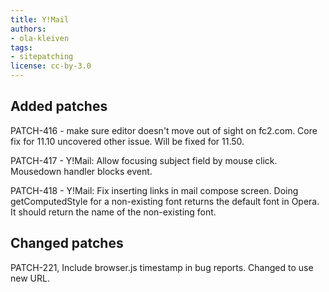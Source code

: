 ```yaml
---
title: Y!Mail
authors:
- ola-kleiven
tags:
- sitepatching
license: cc-by-3.0
---
```


## Added patches



PATCH-416 - make sure editor doesn&#39;t move out of sight on fc2.com. Core fix for 11.10 uncovered other issue. Will be fixed for 11.50.

PATCH-417 - Y!Mail: Allow focusing subject field by mouse click. Mousedown handler blocks event.

PATCH-418 - Y!Mail: Fix inserting links in mail compose screen. Doing getComputedStyle for a non-existing font returns the default font in Opera. It should return the name of the non-existing font.

## Changed patches



PATCH-221, Include browser.js timestamp in bug reports. Changed to use new URL.
